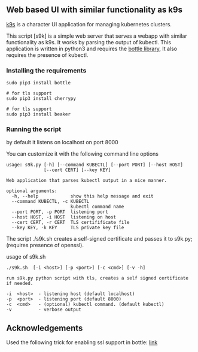

## Web based UI with similar functionality as k9s

[k9s](https://github.com/derailed/k9s) is a character UI application for managing kubernetes clusters.

This script [s9k] is a simple web server that serves a webapp with similar functionality as k9s. It works by parsing the output of kubectl.
This application is written in python3 and requires the [bottle library](https://bottlepy.org/docs/dev/), It also requires the presence of kubectl.


### Installing the requirements
```
sudo pip3 install bottle

# for tls support
sudo pip3 install cherrypy

# for tls support
sudo pip3 install beaker

```

### Running the script

by default it listens on localhost on port 8000


You can customize it with the following command line options
```
usage: s9k.py [-h] [--command KUBECTL] [--port PORT] [--host HOST]
              [--cert CERT] [--key KEY]

Web application that parses kubectl output in a nice manner.

optional arguments:
  -h, --help            show this help message and exit
  --command KUBECTL, -c KUBECTL
                        kubectl command name
  --port PORT, -p PORT  listening port
  --host HOST, -i HOST  listening on host
  --cert CERT, -r CERT  TLS certifificate file
  --key KEY, -k KEY     TLS private key file

```

The script ./s9k.sh creates a self-signed certificate and passes it to s9k.py; (requires presence of openssl).

usage of s9k.sh

```
./s9k.sh  [-i <host>] [-p <port>] [-c <cmd>] [-v -h]

run s9k.py python script with tls, creates a self signed certificate if needed.

-i  <host>  - listening host (default localhost)
-p  <port>  - listening port (default 8000)
-c  <cmd>   - (optional) kubectl command. (default kubectl)
-v          - verbose output
```

## Acknowledgements

Used the following trick for enabling ssl support in bottle: [link](https://github.com/nickbabcock/bottle-ssl)
